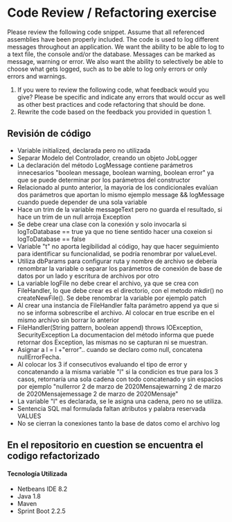 # Code Review / Refactoring exercise
Please review the following code snippet. Assume that all referenced assemblies have been properly included. 
The code is used to log different messages throughout an application. We want the ability to be able to log to a text file, the console and/or the database. Messages can be marked as message, warning or error. We also want the ability to selectively be able to choose what gets logged, such as to be able to log only errors or only errors and warnings. 
1.	If you were to review the following code, what feedback would you give? Please be specific and indicate any errors that would occur as well as other best practices and code refactoring that should be done. 
2.	Rewrite the code based on the feedback you provided in question 1. 

## Revisión de código
- Variable initialized, declarada pero no utilizada
- Separar Modelo del Controlador, creando un objeto JobLogger
- La declaración del método LogMessage contiene parámetros innecesarios "boolean message, boolean warning, boolean error" ya que se puede determinar por los parámetros del constructor
- Relacionado al punto anterior, la mayoria de los condicionales evalúan dos parámetros que aportan lo mismo ejemplo message && logMessage cuando puede depender de una sola variable
- Hace un trim de la variable messageText pero no guarda el resultado, si hace un trim de un null arroja Exception
- Se debe crear una clase con la conexión y solo invocarla si logToDatabase == true ya que no tiene sentido hacer una coxeion si logToDatabase == false
- Variable "t" no aporta legibilidad al código, hay que hacer seguimiento para identificar su funcionalidad, se podría renombrar por valueLevel.
- Utiliza dbParams para configurar ruta y nombre de archivo se debería renombrar la variable o separar los parámetros de conexión de base de datos por un lado y escritura de archivos por otro
- La variable logFile no debe crear el archivo, ya que se crea con FileHandler, lo que debe crear es el directorio, con el metodo mkdir() no createNewFile(). Se debe renombrar la variable por ejemplo patch
- Al crear una instancia de FileHandler falta parámetro append ya que si no se informa sobrescribe el archivo. Al colocar en true escribe en el mismo archivo sin borrar lo anterior
- FileHandler(String pattern, boolean append) throws IOException, SecurityException La documentacion del método informa que puede retornar dos Exception, las mismas no se capturan ni se muestran.
- Asignar a l = l +"error".. cuando se declaro como null, concatena nullErrorFecha.
- Al colocar los 3 if consecutivos evaluando el tipo de error y concatenando a la misma variable "l" si la condicion es true para los 3 casos, retornaría una sola cadena con todo concatenado y sin espacios por ejemplo "nullerror 2 de marzo de 2020Mensajewarning 2 de marzo de 2020Mensajemessage 2 de marzo de 2020Mensaje"
- La variable "l" es declarada, se le asigna una cadena, pero no se utiliza.
- Sentencia SQL mal formulada faltan atributos y palabra reservada VALUES
- No se cierran la conexiones tanto la base de datos como el archivo log

## En el repositorio en cuestion se encuentra el codigo refactorizado

#### Tecnología Utilizada
- Netbeans IDE 8.2
- Java 1.8
- Maven
- Sprint Boot 2.2.5

